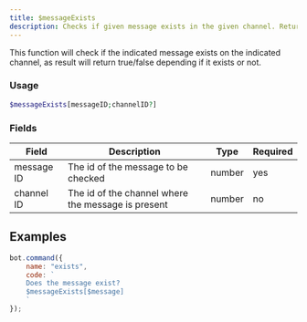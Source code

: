 ```yaml
---
title: $messageExists
description: Checks if given message exists in the given channel. Returns true/false
---
```


This function will check if the indicated message exists on the indicated channel, as result will return true/false depending if it exists or not.

### Usage

```php
$messageExists[messageID;channelID?]
```

### Fields

| Field      | Description                                        | Type   | Required |
| ---------- | -------------------------------------------------- | ------ | -------- |
| message ID | The id of the message to be checked                | number | yes      |
| channel ID | The id of the channel where the message is present | number | no       |

## Examples

```javascript
bot.command({
    name: "exists",
    code: `
    Does the message exist?
    $messageExists[$message]
    `
});

```
